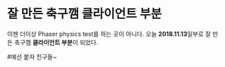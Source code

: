 # 잘 만든 축구깸 클라이언트 부분
이젠 더이상 Phaser physics test를 하는 곳이 아니다. 오늘 **2018.11.13**일부로 잘 만든 축구깸 **클라이언트 부분**이 되었다.


#예선 붙자 친구들~
